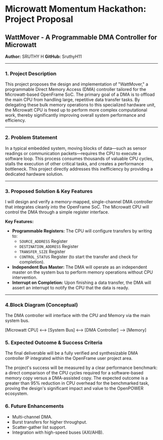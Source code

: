 # Microwatt Momentum Hackathon: Project Proposal

## WattMover - A Programmable DMA Controller for Microwatt

**Author:** SRUTHY H
**GitHub:** SruthyH11

---

### 1. Project Description

This project proposes the design and implementation of "WattMover," a programmable Direct Memory Access (DMA) controller tailored for the Microwatt-based OpenFrame SoC. The primary goal of a DMA is to offload the main CPU from handling large, repetitive data transfer tasks. By delegating these bulk memory operations to this specialized hardware unit, the Microwatt CPU is freed up to perform more complex computational work, thereby significantly improving overall system performance and efficiency.

---

### 2. Problem Statement

In a typical embedded system, moving blocks of data—such as sensor readings or communication packets—requires the CPU to execute a software loop. This process consumes thousands of valuable CPU cycles, stalls the execution of other critical tasks, and creates a performance bottleneck. This project directly addresses this inefficiency by providing a dedicated hardware solution.

---

### 3. Proposed Solution & Key Features

I will design and verify a memory-mapped, single-channel DMA controller that integrates cleanly into the OpenFrame SoC. The Microwatt CPU will control the DMA through a simple register interface.

**Key Features:**
* **Programmable Registers:** The CPU will configure transfers by writing to:
    * `SOURCE_ADDRESS` Register
    * `DESTINATION_ADDRESS` Register
    * `TRANSFER_SIZE` Register
    * `CONTROL_STATUS` Register (to start the transfer and check for completion).
* **Independent Bus Master:** The DMA will operate as an independent master on the system bus to perform memory operations without CPU intervention.
* **Interrupt on Completion:** Upon finishing a data transfer, the DMA will assert an interrupt to notify the CPU that the data is ready.

---

### 4.Block Diagram (Conceptual)

The DMA controller will interface with the CPU and Memory via the main system bus.

[Microwatt CPU] <--> [System Bus] <--> [DMA Controller] --> [Memory]

### 5. Expected Outcome & Success Criteria

The final deliverable will be a fully verified and synthesizable DMA controller IP integrated within the OpenFrame user project area.

The project's success will be measured by a clear performance benchmark: a direct comparison of the CPU cycles required for a software-based memory copy versus a DMA-assisted copy. The expected outcome is a greater than 95% reduction in CPU overhead for the benchmarked task, proving the design's significant impact and value to the OpenPOWER ecosystem.
### 6. Future Enhancements
- Multi-channel DMA.  
- Burst transfers for higher throughput.  
- Scatter-gather list support.  
- Integration with high-speed buses (AXI/AHB).  

